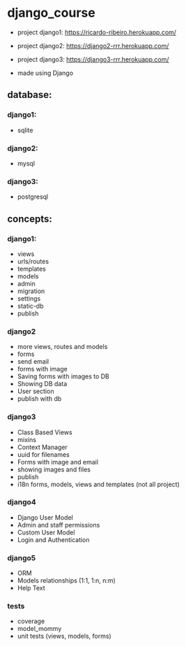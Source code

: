 # django_course
- project django1: https://ricardo-ribeiro.herokuapp.com/
- project django2: https://django2-rrr.herokuapp.com/
- project django3: https://django3-rrr.herokuapp.com/

- made using Django

## database:

### django1:
- sqlite

### django2: 
- mysql

### django3: 
- postgresql

## concepts: 

### django1:
- views
- urls/routes
- templates
- models
- admin
- migration
- settings
- static-db
- publish

### django2
- more views, routes and models
- forms
- send email
- forms with image
- Saving forms with images to DB
- Showing DB data 
- User section
- publish with db

### django3
- Class Based Views
- mixins
- Context Manager
- uuid for filenames
- Forms with image and email
- showing images and files
- publish
- i18n forms, models, views and templates (not all project) 

### django4
- Django User Model
- Admin and staff permissions
- Custom User Model
- Login and Authentication

### django5
- ORM
- Models relationships (1:1, 1:n, n:m)
- Help Text


### tests
- coverage
- model_mommy
- unit tests (views, models, forms)
